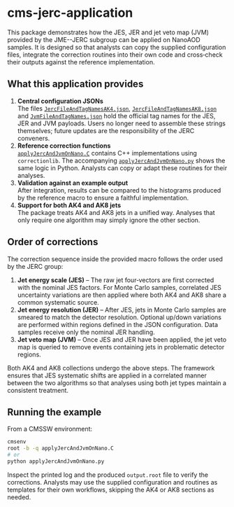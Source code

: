 # cms-jerc-application

This package demonstrates how the JES, JER and jet veto map (JVM) provided by the JME--JERC subgroup can be applied on NanoAOD samples.  It is designed so that analysts can copy the supplied configuration files, integrate the correction routines into their own code and cross‑check their outputs against the reference implementation.

## What this application provides

1. **Central configuration JSONs**  
   The files [`JercFileAndTagNamesAK4.json`](JercFileAndTagNamesAK4.json), [`JercFileAndTagNamesAK8.json`](JercFileAndTagNamesAK8.json) and [`JvmFileAndTagNames.json`](JvmFileAndTagNames.json) hold the official tag names for the JES, JER and JVM payloads.  Users no longer need to assemble these strings themselves; future updates are the responsibility of the JERC conveners.
2. **Reference correction functions**  
   [`applyJercAndJvmOnNano.C`](applyJercAndJvmOnNano.C) contains C++ implementations using `correctionlib`.  The accompanying [`applyJercAndJvmOnNano.py`](applyJercAndJvmOnNano.py) shows the same logic in Python.  Analysts can copy or adapt these routines for their analyses.
3. **Validation against an example output**  
   After integration, results can be compared to the histograms produced by the reference macro to ensure a faithful implementation.
4. **Support for both AK4 and AK8 jets**  
   The package treats AK4 and AK8 jets in a unified way.  Analyses that only require one algorithm may simply ignore the other section.

## Order of corrections

The correction sequence inside the provided macro follows the order used by the JERC group:

1. **Jet energy scale (JES)** – The raw jet four‑vectors are first corrected with the nominal JES factors.  For Monte Carlo samples, correlated JES uncertainty variations are then applied where both AK4 and AK8 share a common systematic source.
2. **Jet energy resolution (JER)** – After JES, jets in Monte Carlo samples are smeared to match the detector resolution.  Optional up/down variations are performed within regions defined in the JSON configuration.  Data samples receive only the nominal JER handling.
3. **Jet veto map (JVM)** – Once JES and JER have been applied, the jet veto map is queried to remove events containing jets in problematic detector regions.

Both AK4 and AK8 collections undergo the above steps.  The framework ensures that JES systematic shifts are applied in a correlated manner between the two algorithms so that analyses using both jet types maintain a consistent treatment.

## Running the example

From a CMSSW environment:

```bash
cmsenv
root -b -q applyJercAndJvmOnNano.C
# or
python applyJercAndJvmOnNano.py
```

Inspect the printed log and the produced `output.root` file to verify the corrections.  Analysts may use the supplied configuration and routines as templates for their own workflows, skipping the AK4 or AK8 sections as needed.

